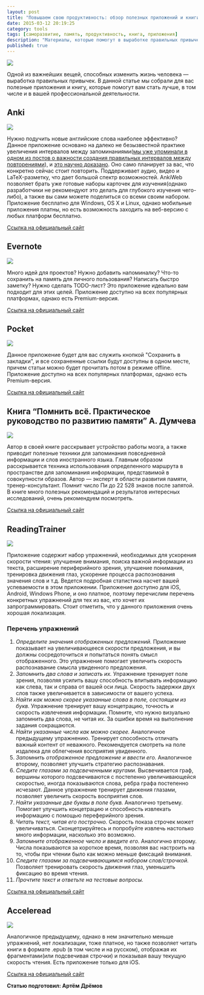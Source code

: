 ```yaml
---
layout: post
title: "Повышаем свою продуктивность: обзор полезных приложений и книги"
date: 2015-03-12 20:19:25
category: tools
tags: [саморазвитие, память, продуктивность, книга, приложения]
description: "Материалы, которые помогут в выработке правильных привычек."
published: true
---
```

<img src="https://theasder.github.io/img/ea4c41c3b509.jpg" class="img-responsive" /><br />

Одной из важнейших вещей, способных изменить жизнь человека — выработка правильных привычек. В данной статье мы собрали для вас полезные приложения и книгу, которые помогут вам стать лучше, в том числе и в вашей профессиональной деятельности. 

##  Anki
<img src="https://theasder.github.io/img/anki.png" class="img-responsive" /><br />

Нужно подучить новые английские слова наиболее эффективно? Данное приложение основано на далеко не безызвестной практике увеличения интервалов между запоминаниями([мы уже упоминали в одном из постов о важности создания правильных интервалов между повторениями](https://vk.com/wall-54530371_13141)), и [это научно доказано](http://www.pashler.com/Articles/cepeda_exppsych_050808.pdf). Оно само планирует за вас, что конкретно сейчас стоит повторить. Поддерживает аудио, видео и LaTeX-разметку, что дает большой спектр возможностей. AnkiWeb позволяет брать уже готовые наборы карточек для изучения(однако разработчики не рекомендуют это делать для глубокого изучения чего-либо), а также вы сами можете поделиться со всеми своим набором. Приложение бесплатно для Windows, OS X и Linux, однако мобильные приложения платны, но есть возможность заходить на веб-версию с любых платформ бесплатно.

[Ссылка на официальный сайт](http://ankisrs.net)


##  Evernote
<img src="https://theasder.github.io/img/evernote.svg" class="img-responsive" /><br />

Много идей для проектов? Нужно добавить напоминалку? Что-то сохранить на память для личного пользования? Написать быстро заметку? Нужно сделать TODO-лист? Это приложение идеально вам подходит для этих целей. Приложение доступно на всех популярных платформах, однако есть Premium-версия.

[Ссылка на официальный сайт](https://evernote.com)

##  Pocket 
<img src="https://theasder.github.io/img/pocket.png" class="img-responsive" /><br />

Данное приложение будет для вас служить кнопкой "Сохранить в закладки", и все сохраненные ссылки будут доступны в одном месте, причем статьи можно будет прочитать потом в режиме offline. Приложение доступно на всех популярных платформах, однако есть Premium-версия.

[Ссылка на официальный сайт](http://getpocket.com/)


##  Книга “Помнить всё. Практическое руководство по развитию памяти” А. Думчева
<img src="https://theasder.github.io/img/book.jpg" class="img-responsive" /><br />

Автор в своей книге расскрывает устройство работы мозга, а также приводит полезные техники для запоминания повседневной информации и слов иностранного языка. Главным образом расскрывается техника использования определенного маршрута в пространстве для запоминания информации, представимой в совокупности образов. Автор &mdash; эксперт в области развития памяти, тренер-консультант. Помнит число Пи до 22 528 знаков после запятой. В книге много полезных рекомендаций и результатов интересных исследований, очень рекомендуем посмотреть.

[Ссылка на официальный сайт](http://www.mann-ivanov-ferber.ru/books/pomnit_vse/)

##  ReadingTrainer
<img src="https://theasder.github.io/img/readingtrainer.png" class="img-responsive" /><br />

Приложение содержит набор упражнений, необходимых для ускорения скорости чтения: улучшение внимания, поиска важной информации из текста, расширение периферийного зрения, улучшение понимания, тренировка движения глаз, ускорение процесса распознования значения слов и т.д. Ведется подробная статистика насчет вашей успеваемости в этом приложении. Приложение доступно для iOS, Android, Windows Phone, и оно платное, поэтому перечислим перечень конкретных упражнений для тех из вас, кто хочет их запрограммировать. Стоит отметить, что у данного приложения очень хорошая локализация.

###  Перечень упражнений
1. *Определите значения отображенных предложений.* Приложение показывает на увеличивающееся скорости предложения, и вы должны сосредоточиться и попытаться понять смысл отображенного. Это упражнение помогает увеличить скорость распознавание смысла увиденного предложения.
2. *Запомнить два слова и записать их.* Упражнение тренирует поле зрения, позволяя усилить вашу способность впитывать информацию как слева, так и справа от вашей оси лица. Скорость задержки двух слов также увеличивается в зависимости от вашего успеха.
3. *Найти как можно скорее указанные слова в поле, состоящем из букв.* Упражнение тренирует вашу концетрацию, точность и скорость извлечения информации. Помните, что нужно визуально запомнить два слова, не читая их. За ошибки время на выполнение задания сокращаются.
4. *Найти указанные числа как можно скорее.* Аналогичное предыдущему упражнению. Тренирует способность отличать важный контент от неважного. Рекомендуется смотреть на поле издалека для облегчения восприятия увиденного.
5. *Запомнить отображенное предложение и ввести его.* Аналогичное второму, позволяет улучшить стратегию распознавания.
6. *Следите глазами за подсвеченными кругами.* Высвечивается граф, вершины которого подсвечиваются с постепенно увеличивающейся скоростью, иногда показываются слова, ребра графа постепенно исчезают. Данное упражнение тренирует движения глазами, позволяет увеличить скорость восприятия слов.
7. *Найти указанные две буквы в поле букв.* Аналогично третьему. Помогает улучшить концетрацию и способность извлекать информацию c помощью переферийного зрения.
8. *Читать текст, читая его построчно.* Скорость показа строчек может увеличиваться. Сконцетрируйтесь и попробуйте извлечь настолько много информации, насколько это возможно.
9. *Запомните отображенное число и введите его.* Аналогично второму. Числа показываются за короткое время, позволяя вас настроить на то, чтобы при чтении было как можно меньше фиксаций внимания.
10. *Следите глазами за подсвечивающимся набором слов/строчкой.* Позволяет тренировать скорость движения глаз, уменьшить фиксацию во время чтения.  
11. *Прочтите текст и ответьте на тестовые вопросы.*

[Ссылка на официальный сайт](http://www.heku-it.com/reading-trainer/)

##  Acceleread
<img src="https://theasder.github.io/img/acceleread.png" class="img-responsive" /><br />

Аналогичное предыдущему, однако в нем значительно меньше упражнений, нет локализации, тоже платное, но также позволяет читать книги в формате .epub (в том числе и на русском), отображая их фрагментами(или подсвечивая строчки) и показывая вашу текущую скорость чтения. Есть приложение только для iOS.

[Ссылка на официальный сайт](http://www.acceleread.com)

**Статью подготовил: Артём Дрёмов**
